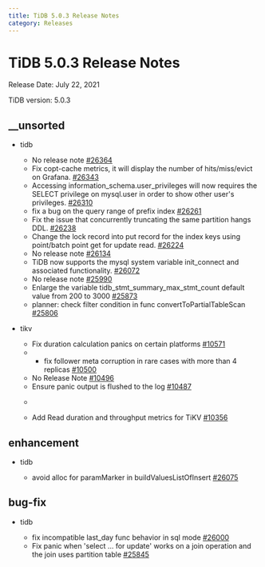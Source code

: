 ```yaml
---
title: TiDB 5.0.3 Release Notes
category: Releases
---
```




# TiDB 5.0.3 Release Notes

Release Date: July 22, 2021

TiDB version: 5.0.3

## __unsorted

+ tidb

    - No release note [#26364](https://api.github.com/repos/pingcap/tidb/pulls/26364)
    - Fix copt-cache metrics, it will display the number of  hits/miss/evict on Grafana. [#26343](https://api.github.com/repos/pingcap/tidb/pulls/26343)
    - Accessing information_schema.user_privileges will now requires the SELECT privilege on mysql.user in order to show other user's privileges. [#26310](https://api.github.com/repos/pingcap/tidb/pulls/26310)
    - fix a bug on the query range of prefix index  [#26261](https://api.github.com/repos/pingcap/tidb/pulls/26261)
    - Fix the issue that concurrently truncating the same partition hangs DDL. [#26238](https://api.github.com/repos/pingcap/tidb/pulls/26238)
    - Change the lock record into put record for the index keys using point/batch point get for update read. [#26224](https://api.github.com/repos/pingcap/tidb/pulls/26224)
    - No release note [#26134](https://api.github.com/repos/pingcap/tidb/pulls/26134)
    - TiDB now supports the mysql system variable init_connect and associated functionality. [#26072](https://api.github.com/repos/pingcap/tidb/pulls/26072)
    - No release note [#25990](https://api.github.com/repos/pingcap/tidb/pulls/25990)
    - Enlarge the variable tidb_stmt_summary_max_stmt_count default value from 200 to 3000 [#25873](https://api.github.com/repos/pingcap/tidb/pulls/25873)
    - planner: check filter condition in func convertToPartialTableScan [#25806](https://api.github.com/repos/pingcap/tidb/pulls/25806)


+ tikv

    - Fix duration calculation panics on certain platforms [#10571](https://api.github.com/repos/tikv/tikv/pulls/10571)
    - - fix follower meta corruption in rare cases with more than 4 replicas [#10500](https://api.github.com/repos/tikv/tikv/pulls/10500)
    - No Release Note [#10496](https://api.github.com/repos/tikv/tikv/pulls/10496)
    - Ensure panic output is flushed to the log [#10487](https://api.github.com/repos/tikv/tikv/pulls/10487)
    - ```release-note [#10361](https://api.github.com/repos/tikv/tikv/pulls/10361)
    - Add Read duration and throughput metrics for TiKV [#10356](https://api.github.com/repos/tikv/tikv/pulls/10356)


## enhancement

+ tidb

    - avoid alloc for paramMarker in buildValuesListOfInsert [#26075](https://api.github.com/repos/pingcap/tidb/pulls/26075)


## bug-fix

+ tidb

    - fix incompatible last_day func behavior in sql mode [#26000](https://api.github.com/repos/pingcap/tidb/pulls/26000)
    - Fix panic when 'select ... for update' works on a join operation and the join uses partition table [#25845](https://api.github.com/repos/pingcap/tidb/pulls/25845)



